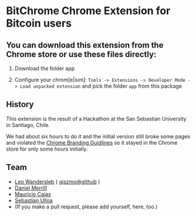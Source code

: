 
BitChrome Chrome Extension for Bitcoin users
============================================

You can download this extension from the Chrome store or use these files directly:
----------------------------------------------------------------------------------

1. Download the folder app

1. Configure your chrom\[e|ium\]: `Tools -> Extensions -> Developer Mode -> Load unpacked extension` and pick the folder `app` from this package

History
-------

This extension is the result of a Hackathon at the San Sebastian University in
Santiago, Chile.

We had about six hours to do it and the initial version still broke some pages
and violated the [Chrome Branding Guidlines](https://developer.chrome.com/webstore/branding#logos) so it stayed in the Chrome store for only some hours initially.

Team
----

* [Leo Wandersleb](http://www.linkedin.com/pub/leo-wandersleb/45/55/669) ( [giszmo@github](https://github.com/Giszmo) )
* [Daniel Merrill](https://github.com/dmerrill6)
* [Mauricio Cajas](https://github.com/desarrollolibre)
* [Sebastian Ulloa](https://github.com/seba.ulloa)
* (If you make a pull request, please add yourself, here, too.)

